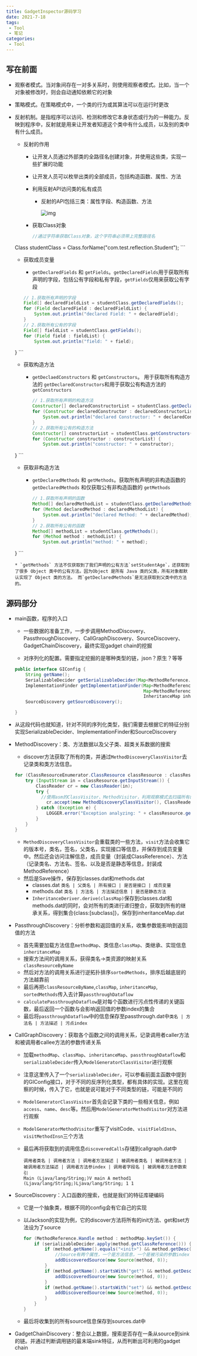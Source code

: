 ```yaml
---
title: GadgetInspector源码学习
date: 2021-7-18
tags:
 - Tool
 - 笔记
categories:
 - Tool
---
```


## 写在前面

* 观察者模式。当对象间存在一对多关系时，则使用观察者模式。比如，当一个对象被修改时，则会自动通知依赖它的对象

* 策略模式。在策略模式中，一个类的行为或其算法可以在运行时更改

* 反射机制。是指程序可以访问、检测和修改它本身状态或行为的一种能力。反映到程序中，反射就是用来让开发者知道这个类中有什么成员，以及别的类中有什么成员。

  * 反射的作用

    * 让开发人员通过外部类的全路径名创建对象，并使用这些类，实现一些扩展的功能

    * 让开发人员可以枚举出类的全部成员，包括构造函数、属性、方法

    * 利用反射API访问类的私有成员

      * 反射的API包括三类：属性字段、构造函数、方法

        ![img](https://raw.githubusercontent.com/ChenforCode/chen-imagebed/master/img/20211125181102.jpeg)
    
        

    * 获取Class对象
    
      ```java
      //通过字符串获取Class对象，这个字符串必须带上完整路径名
  Class studentClass = Class.forName("com.test.reflection.Student");
      ```

    * 获取成员变量

      * `getDeclaredFields` 和 `getFields`。`getDeclaredFields`用于获取所有声明的字段，包括公有字段和私有字段，`getFields`仅用来获取公有字段
    
      ```java
      // 1.获取所有声明的字段
      Field[] declaredFieldList = studentClass.getDeclaredFields();
      for (Field declaredField : declaredFieldList) {
          System.out.println("declared Field: " + declaredField);
      }
      // 2.获取所有公有的字段
      Field[] fieldList = studentClass.getFields();
      for (Field field : fieldList) {
          System.out.println("field: " + field);
  }
      ```

    * 获取构造方法

      * `getDeclaedConstructors` 和 `getConstructors`。 用于获取所有构造方法的 `getDeclaredConstructors`和用于获取公有构造方法的`getConstructors`
    
        ```java
        // 1.获取所有声明的构造方法
        Constructor[] declaredConstructorList = studentClass.getDeclaredConstructors();
        for (Constructor declaredConstructor : declaredConstructorList) {
            System.out.println("declared Constructor: " + declaredConstructor);
        }
        // 2.获取所有公有的构造方法
        Constructor[] constructorList = studentClass.getConstructors();
        for (Constructor constructor : constructorList) {
            System.out.println("constructor: " + constructor);
    }
        ```

    * 获取非构造方法

      * `getDeclaredMethods` 和 `getMethods`。获取所有声明的非构造函数的 `getDeclaredMethods` 和仅获取公有非构造函数的 `getMethods`
    
        ```java
        // 1.获取所有声明的函数
        Method[] declaredMethodList = studentClass.getDeclaredMethods();
        for (Method declaredMethod : declaredMethodList) {
            System.out.println("declared Method: " + declaredMethod);
        }
        // 2.获取所有公有的函数
        Method[] methodList = studentClass.getMethods();
        for (Method method : methodList) {
            System.out.println("method: " + method);
    }
        ```
    
      * `getMethods` 方法不仅获取到了我们声明的公有方法`setStudentAge`，还获取到了很多 Object 类中的公有方法。因为Object 是所有 Java 类的父类，所有对象都默认实现了 Object 类的方法。 而`getDeclaredMethods`是无法获取到父类中的方法的。

## 源码部分

* main函数，程序的入口

  * 一些数据的准备工作，一步步调用MethodDiscovery、PassthroughDiscovery、CallGraphDiscovery、SourceDiscovery、GadgetChainDiscovery，最终实现gadget chain的挖掘

  * 对序列化的配置。需要指定挖掘的是哪种类型的链，json？原生？等等

  ```java
  public interface GIConfig {
      String getName();
      SerializableDecider getSerializableDecider(Map<MethodReference.Handle, MethodReference> methodMap, InheritanceMap inheritanceMap);
      ImplementationFinder getImplementationFinder(Map<MethodReference.Handle, MethodReference> methodMap,
                                                   Map<MethodReference.Handle, Set<MethodReference.Handle>> methodImplMap,
                                                   InheritanceMap inheritanceMap);
      SourceDiscovery getSourceDiscovery();
  
  }
  ```

* 从这段代码也就知道，针对不同的序列化类型，我们需要去根据它的特征分别实现SerializableDecider、ImplementationFinder和SourceDiscovery

* MethodDiscovery：类、方法数据以及父子类、超类关系数据的搜索

  * discover方法获取了所有的类，并通过`MethodDiscoveryClassVisitor`去记录类和类方法信息。

  ```java
  for (ClassResourceEnumerator.ClassResource classResource : classResourceEnumerator.getAllClasses()) {
      try (InputStream in = classResource.getInputStream()) {
          ClassReader cr = new ClassReader(in);
          try {
            //使用asm的ClassVisitor、MethodVisitor，利用观察模式去扫描所有的class和method并记录
              cr.accept(new MethodDiscoveryClassVisitor(), ClassReader.EXPAND_FRAMES);
          } catch (Exception e) {
              LOGGER.error("Exception analyzing: " + classResource.getName(), e);
          }
      }
  }
  ```

  * `MethodDiscoveryClassVisitor`会重载类的一些方法，`visit`方法会收集它的版本号，类名，签名，父类名，实现接口等信息，并保存到成员变量中。然后还会访问注解信息，成员变量（封装成ClassReference）、方法（记录类名、方法名、签名、以及是否是静态等信息，封装成MethodReference）
  * 然后是Save操作，保存到classes.dat和methods.dat
    * classes.dat `类名 | 父类名 | 所有接口 | 是否是接口 | 成员变量`
    * methods.dat `类名 | 方法名 | 方法描述信息 | 是否是静态方法`
    * `InheritanceDeriver.derive(classMap)`保存到classes.dat和methods.dat的同时，会对所有的类进行递归整合，获取到所有的继承关系，得到集合{class:[subclass]}，保存到inheritanceMap.dat

* PassthroughDiscovery：分析参数和返回值的关系，收集参数能影响到返回值的方法

  * 首先需要加载方法信息`methodMap`、类信息`classMap`、类继承、实现信息`inheritanceMap`
  * 搜索方法间的调用关系，获得类名->类资源的映射关系`classResourceByName`
  * 然后对方法的调用关系进行逆拓扑排序`sortedMethods`，排序后越底层的方法越靠前
  * 最后再把`classResourceByName`,`classMap`, `inheritanceMap`, `sortedMethods`传入去计算`passthroughDataflow`
  * `calculatePassthroughDataflow`是对每个函数进行污点性传递的关键函数，最后返回一个函数与会影响返回值的参数index的集合
  * 最后将`passthroughDataflow`中的信息保存至passthrough.dat中`类名 | 方法名 | 方法描述 | 污点index`

* CallGraphDiscovery：获取各个函数之间的调用关系，记录调用者caller方法和被调用者callee方法的参数传递关系

  * 加载`methodMap`、`classMap`、`inheritanceMap`、`passthroughDataflow`和`serializableDecider`传入`ModelGeneratorClassVisitor`进行观察

  * 注意这里传入了一个`serializableDecider`，可以参看前面主函数中提到的GIConfig接口，对于不同的反序列化类型，都有具体的实现。这里在观察的时候，传入了它，也就是说可能对于不同类型的链，可能是不同的

  * `ModelGeneratorClassVisitor`首先会记录下类的一些相关信息，例如`access`、`name`、`desc`等。然后用`ModelGeneratorMethodVisitor`对方法进行观察

  * `ModelGeneratorMethodVisitor`重写了visitCode、`visitFieldInsn`、`visitMethodInsn`三个方法

  * 最后再将获取到的调用信息`discoveredCalls`存储到callgraph.dat中

    ```pla
    调用者类名 | 调用者方法 | 调用者方法描述 | 被调用者类名 | 被调用者方法 | 被调用者方法描述 | 调用者方法参index | 调用者字段名 | 被调用者方法参数索引
    Main (Ljava/lang/String;)V main A method1 (Ljava/lang/String;)Ljava/lang/String; 1 1
    ```

* SourceDiscovery：入口函数的搜索，也就是我们的特征库硬编码

  * 它是一个抽象类，根据不同的config会有它自己的实现

  * 以Jackson的实现为例，它的discover方法将所有的init方法、get和set方法设为了source

    ```java
    for (MethodReference.Handle method : methodMap.keySet()) {
        if (serializableDecider.apply(method.getClassReference())) {
            if (method.getName().equals("<init>") && method.getDesc().equals("()V")) {
                //Source有两个属性，一个是方法信息，一个是被污染的参数index
                addDiscoveredSource(new Source(method, 0));
            }
            if (method.getName().startsWith("get") && method.getDesc().startsWith("()")) {
                addDiscoveredSource(new Source(method, 0));
            }
            if (method.getName().startsWith("set") && method.getDesc().matches("\\(L[^;]*;\\)V")) {
                addDiscoveredSource(new Source(method, 0));
            }
        }
    }
    ```

  * 最后将收集到的所有source信息保存到sources.dat中

* GadgetChainDiscovery：整合以上数据，搜索是否存在一条从source到sink的链。并通过判断调用链的最末端sink特征，从而判断出可利用的gadget chain